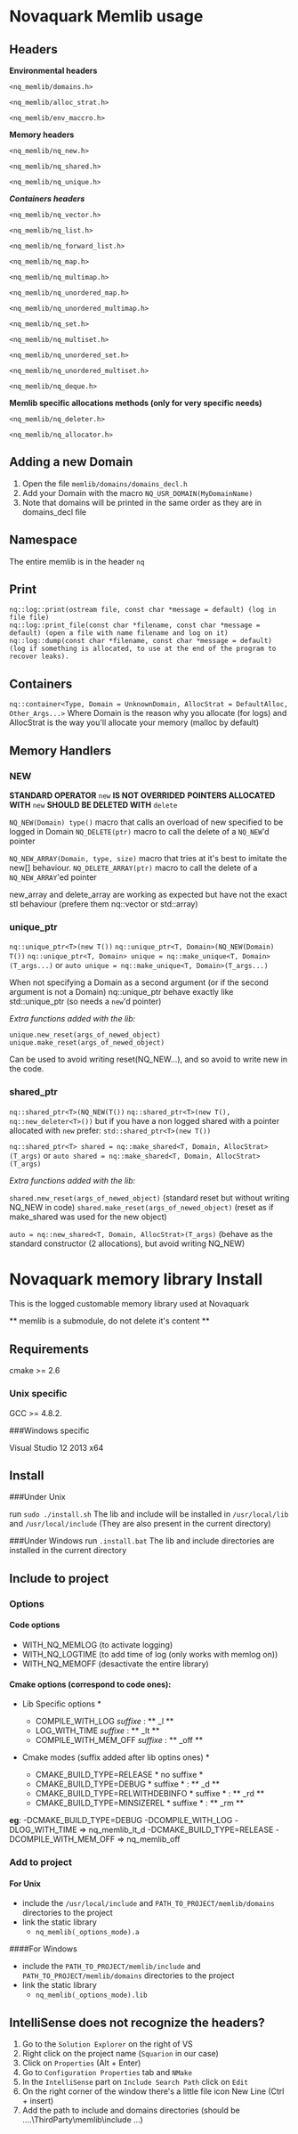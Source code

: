 
# Novaquark Memlib usage


## Headers

**Environmental headers**

```
<nq_memlib/domains.h>

<nq_memlib/alloc_strat.h>

<nq_memlib/env_maccro.h>
```

**Memory headers**

```
<nq_memlib/nq_new.h>

<nq_memlib/nq_shared.h>

<nq_memlib/nq_unique.h>
```


***Containers headers***

```
<nq_memlib/nq_vector.h>

<nq_memlib/nq_list.h>

<nq_memlib/nq_forward_list.h>

<nq_memlib/nq_map.h>

<nq_memlib/nq_multimap.h>

<nq_memlib/nq_unordered_map.h>

<nq_memlib/nq_unordered_multimap.h>

<nq_memlib/nq_set.h>

<nq_memlib/nq_multiset.h>

<nq_memlib/nq_unordered_set.h>

<nq_memlib/nq_unordered_multiset.h>

<nq_memlib/nq_deque.h>
```

**Memlib specific allocations methods (only for very specific needs)**

```
<nq_memlib/nq_deleter.h>

<nq_memlib/nq_allocator.h>
```

## Adding a new Domain
1. Open the file `memlib/domains/domains_decl.h`
2. Add your Domain with the macro `NQ_USR_DOMAIN(MyDomainName)`
3. Note that domains will be printed in the same order as they are in domains_decl file

## Namespace

The entire memlib is in the header `nq`

## Print

```
nq::log::print(ostream file, const char *message = default) (log in file file)
nq::log::print_file(const char *filename, const char *message = default) (open a file with name filename and log on it)
nq::log::dump(const char *filename, const char *message = default) (log if something is allocated, to use at the end of the program to recover leaks).
```

## Containers

`nq::container<Type, Domain = UnknownDomain, AllocStrat = DefaultAlloc, Other_Args...>`
Where Domain is the reason why you allocate (for logs) and AllocStrat is the way you'll allocate your memory (malloc by default)

## Memory Handlers

### NEW

**STANDARD OPERATOR** `new` **IS NOT OVERRIDED**
**POINTERS ALLOCATED WITH** `new` **SHOULD BE DELETED WITH** `delete`

`NQ_NEW(Domain) type()`
macro that calls an overload of new specified to be logged in Domain
`NQ_DELETE(ptr)`
macro to call the delete of a `NQ_NEW`'d pointer

`NQ_NEW_ARRAY(Domain, type, size)`
macro that tries at it's best to imitate the new[] behaviour.
`NQ_DELETE_ARRAY(ptr)`
macro to call the delete of a `NQ_NEW_ARRAY`'ed pointer

new_array and delete_array are working as expected but have not the exact stl behaviour (prefere them nq::vector or std::array)

### unique_ptr

`nq::unique_ptr<T>(new T())`
`nq::unique_ptr<T, Domain>(NQ_NEW(Domain) T())`
`nq::unique_ptr<T, Domain> unique = nq::make_unique<T, Domain>(T_args...)`
or `auto unique = nq::make_unique<T, Domain>(T_args...)`

When not specifying a Domain as a second argument (or if the second argument is not a Domain) nq::unique_ptr behave exactly like std::unique_ptr (so needs a `new`'d pointer)

*Extra functions added with the lib:*

`unique.new_reset(args_of_newed_object)`
`unique.make_reset(args_of_newed_object)`

Can be used to avoid writing reset(NQ_NEW...), and so avoid to write new in the code.

### shared_ptr

`nq::shared_ptr<T>(NQ_NEW(T())`
`nq::shared_ptr<T>(new T(), nq::new_deleter<T>())`
but if you have a non logged shared with a pointer allocated with `new` prefer:
`std::shared_ptr<T>(new T())`

`nq::shared_ptr<T> shared = nq::make_shared<T, Domain, AllocStrat>(T_args)`
or `auto shared = nq::make_shared<T, Domain, AllocStrat>(T_args)`

*Extra functions added with the lib:*

`shared.new_reset(args_of_newed_object)` (standard reset but without writing NQ_NEW in code)
`shared.make_reset(args_of_newed_object)` (reset as if make_shared was used for the new object)

`auto = nq::new_shared<T, Domain, AllocStrat>(T_args)` (behave as the standard constructor (2 allocations), but avoid writing NQ_NEW)

#  Novaquark memory library Install

This is the logged customable memory library used at Novaquark

** memlib is a submodule, do not delete it's content **

## Requirements 

cmake >= 2.6

### Unix specific
GCC >= 4.8.2.

###Windows specific

Visual Studio 12 2013 x64

## Install

###Under Unix

run `sudo ./install.sh`
The lib and include will be installed in `/usr/local/lib` and `/usr/local/include`
(They are also present in the current directory)

###Under Windows
run `.install.bat`
The lib and include directories are installed in the current directory

## Include to project

### Options

#### Code options

  * WITH_NQ_MEMLOG (to activate logging)
  * WITH_NQ_LOGTIME (to add time of log (only works with memlog on))
  * WITH_NQ_MEMOFF (desactivate the entire library)

#### Cmake options (correspond to code ones):

* Lib Specific options *
  * COMPILE_WITH_LOG  *suffixe* : ** _l **
  * LOG_WITH_TIME  *suffixe* : ** _lt **
  * COMPILE_WITH_MEM_OFF  *suffixe* : ** _off **


* Cmake modes (suffix added after lib optins ones) *
  * CMAKE_BUILD_TYPE=RELEASE * no suffixe *
  * CMAKE_BUILD_TYPE=DEBUG * suffixe * : ** _d **
  * CMAKE_BUILD_TYPE=RELWITHDEBINFO * suffixe * : ** _rd **
  * CMAKE_BUILD_TYPE=MINSIZEREL * suffixe * : ** _rm **

**eg**: -DCMAKE_BUILD_TYPE=DEBUG -DCOMPILE_WITH_LOG -DLOG_WITH_TIME  =>  nq_memlib_lt_d
	-DCMAKE_BUILD_TYPE=RELEASE -DCOMPILE_WITH_MEM_OFF  => nq_memlib_off

### Add to project
#### For Unix
* include the `/usr/local/include` and `PATH_TO_PROJECT/memlib/domains` directories to the project
* link the static library
	* `nq_memlib(_options_mode).a`

####For Windows
* include the `PATH_TO_PROJECT/memlib/include` and `PATH_TO_PROJECT/memlib/domains` directories to the project
* link the static library
	* `nq_memlib(_options_mode).lib`


## IntelliSense does not recognize the headers?

1. Go to the `Solution Explorer` on the right of VS
2. Right click on the project name (`Squarion` in our case)
3. Click on `Properties` (Alt + Enter)
4. Go to `Configuration Properties` tab and `NMake`
5. In the `IntelliSense` part on `Include Search Path` click on `Edit`
6. On the right corner of the window there's a little file icon New Line (Ctrl + insert)
7. Add the path to include and domains directories (should be ..\..\ThirdParty\memlib\include ...)